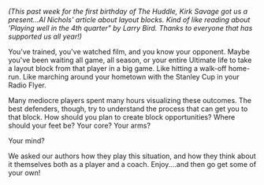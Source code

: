 *(This past week for the first birthday of The Huddle, Kirk Savage got
us a present...Al Nichols' article about layout blocks. Kind of like
reading about 'Playing well in the 4th quarter" by Larry Bird. Thanks to
everyone that has supported us all year!)*

You've trained, you've watched film, and you know your opponent. Maybe
you've been waiting all game, all season, or your entire Ultimate life
to take a layout block from that player in a big game. Like hitting a
walk-off home-run. Like marching around your hometown with the Stanley
Cup in your Radio Flyer. 

Many mediocre players spent many hours visualizing these outcomes. The
best defenders, though, try to understand the process that can get you
to that block. How should you plan to create block opportunities? Where
should your feet be? Your core? Your arms?

Your mind?

We asked our authors how they play this situation, and how they think
about it themselves both as a player and a coach. Enjoy....and then go
get some of your own!
